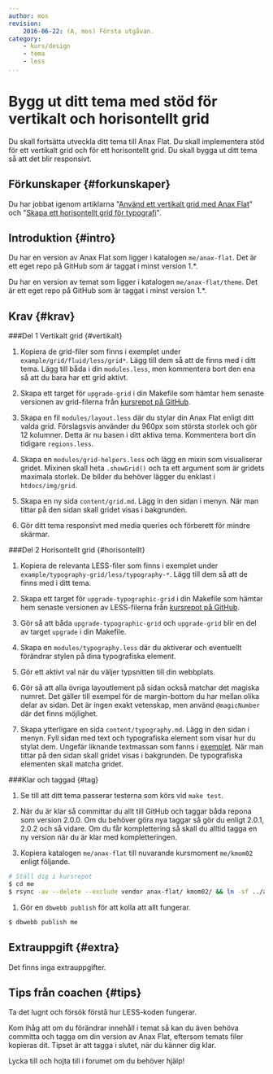```yaml
---
author: mos
revision:
    2016-06-22: (A, mos) Första utgåvan.
category:
    - kurs/design
    - tema
    - less
...
```

Bygg ut ditt tema med stöd för vertikalt och horisontellt grid
===================================

Du skall fortsätta utveckla ditt tema till Anax Flat. Du skall implementera stöd för ett vertikalt grid och för ett horisontellt grid. Du skall bygga ut ditt tema så att det blir responsivt.

<!--more-->



Förkunskaper {#forkunskaper}
-----------------------

Du har jobbat igenom artiklarna "[Använd ett vertikalt grid med Anax Flat](kunskap/anvand-vertikalt-grid-med-anax-flat)" och "[Skapa ett horisontellt grid för typografi](kunskap/skapa-ett-horisontellt-grid-for-typografi)".



Introduktion {#intro}
-----------------------

Du har en version av Anax Flat som ligger i katalogen `me/anax-flat`. Det är ett eget repo på GitHub som är taggat i minst version 1.\*.

Du har en version av temat som ligger i katalogen `me/anax-flat/theme`. Det är ett eget repo på GitHub som är taggat i minst version 1.\*.



Krav {#krav}
-----------------------


###Del 1 Vertikalt grid {#vertikalt}

1. Kopiera de grid-filer som finns i exemplet under `example/grid/fluid/less/grid*`. Lägg till dem så att de finns med i ditt tema. Lägg till båda i din `modules.less`, men kommentera bort den ena så att du bara har ett grid aktivt.

1. Skapa ett target för `upgrade-grid` i din Makefile som hämtar hem senaste versionen av grid-filerna från [kursrepot på GitHub](https://github.com/dbwebb-se/design/tree/master/example/grid/fluid/less).

1. Skapa en fil `modules/layout.less` där du stylar din Anax Flat enligt ditt valda grid. Förslagsvis använder du 960px som största storlek och gör 12 kolumner. Detta är nu basen i ditt aktiva tema. Kommentera bort din tidigare `regions.less`.

1. Skapa en `modules/grid-helpers.less` och lägg en mixin som visualiserar gridet. Mixinen skall heta `.showGrid()` och ta ett argument som är gridets maximala storlek. De bilder du behöver lägger du enklast i `htdocs/img/grid`.

1. Skapa en ny sida `content/grid.md`. Lägg in den sidan i menyn. När man tittar på den sidan skall gridet visas i bakgrunden.

1. Gör ditt tema responsivt med media queries och förberett för mindre skärmar.



###Del 2 Horisontellt grid {#horisontellt}

1. Kopiera de relevanta LESS-filer som finns i exemplet under `example/typography-grid/less/typography-*`. Lägg till dem så att de finns med i ditt tema. 

1. Skapa ett target för `upgrade-typographic-grid` i din Makefile som hämtar hem senaste versionen av LESS-filerna från [kursrepot på GitHub](https://github.com/dbwebb-se/design/tree/master/example/typography-grid/less).

1. Gör så att båda `upgrade-typographic-grid` och `upgrade-grid` blir en del av target `upgrade` i din Makefile.

1. Skapa en `modules/typography.less` där du aktiverar och eventuellt förändrar  stylen på dina typografiska element.

1. Gör ett aktivt val när du väljer typsnitten till din webbplats.

1. Gör så att alla övriga layoutlement på sidan också matchar det magiska numret. Det gäller till exempel för de margin-bottom du har mellan olika delar av sidan. Det är ingen exakt vetenskap, men använd `@magicNumber` där det finns möjlighet.

1. Skapa ytterligare en sida `content/typography.md`. Lägg in den sidan i menyn. Fyll sidan med text och typografiska element som visar hur du stylat dem. Ungefär liknande textmassan som fanns i [exemplet](/repo/design/example/typography-grid/typography.html). När man tittar på den sidan skall gridet visas i bakgrunden. De typografiska elementen skall matcha gridet.



###Klar och taggad {#tag}

1. Se till att ditt tema passerar testerna som körs vid `make test`.

1. När du är klar så committar du allt till GitHub och taggar båda repona som version 2.0.0. Om du behöver göra nya taggar så gör du enligt 2.0.1, 2.0.2 och så vidare. Om du får komplettering så skall du alltid tagga en ny version när du är klar med kompletteringen.

1. Kopiera katalogen `me/anax-flat` till nuvarande kursmoment `me/kmom02` enligt följande.

```bash
# Ställ dig i kursrepot
$ cd me
$ rsync -av --delete --exclude vendor anax-flat/ kmom02/ && ln -sf ../anax-flat/vendor kmom02/
```

1. Gör en `dbwebb publish` för att kolla att allt fungerar.

```bash
$ dbwebb publish me
```



Extrauppgift {#extra}
-----------------------

Det finns inga extrauppgifter.



Tips från coachen {#tips}
-----------------------

Ta det lugnt och försök förstå hur LESS-koden fungerar.

Kom ihåg att om du förändrar innehåll i temat så kan du även behöva committa och tagga om din version av Anax Flat, eftersom temats filer kopieras dit. Tipset är att tagga i slutet, när du känner dig klar.

Lycka till och hojta till i forumet om du behöver hjälp!
